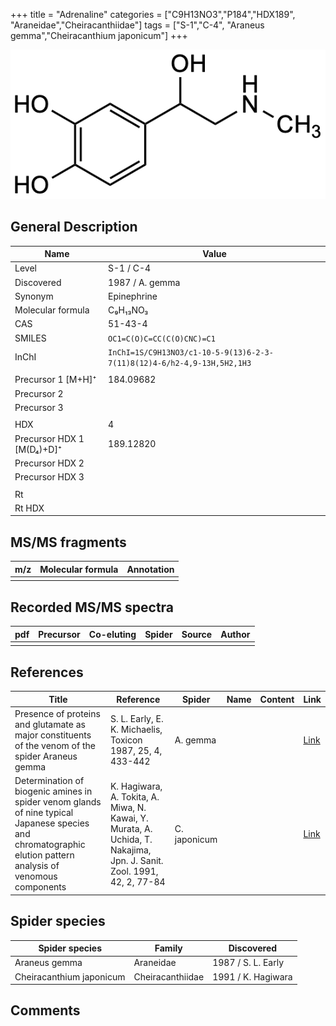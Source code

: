 +++
title = "Adrenaline"
categories = ["C9H13NO3","P184","HDX189",
"Araneidae","Cheiracanthiidae"]
tags = ["S-1","C-4",
"Araneus gemma","Cheiracanthium japonicum"]
+++

![](/img/Adrenaline.png)

## General Description

| Name                      | Value           |
|---------------------------|-----------------|
| Level                     | S-1 / C-4               |
| Discovered                | 1987 / A. gemma |
| Synonym                   | Epinephrine     |
| Molecular formula         | C₉H₁₃NO₃        |
| CAS                       | 51-43-4         |
| SMILES | `OC1=C(O)C=CC(C(O)CNC)=C1`  |
| InChI  | `InChI=1S/C9H13NO3/c1-10-5-9(13)6-2-3-7(11)8(12)4-6/h2-4,9-13H,5H2,1H3`  |
|                           |                 |
| Precursor 1 [M+H]⁺        | 184.09682       |
| Precursor 2               |                 |
| Precursor 3               |                 |
|                           |                 |
| HDX                       | 4               |
| Precursor HDX 1 [M(D₄)+D]⁺ | 189.12820      |
| Precursor HDX 2           |                 |
| Precursor HDX 3           |                 |
|                           |                 |
| Rt                        |                 |
| Rt HDX                    |                 |

## MS/MS fragments

| m/z | Molecular formula | Annotation |
|-----|-------------------|------------|
|     |                   |            |

## Recorded MS/MS spectra

| pdf | Precursor | Co-eluting | Spider | Source | Author |
|-----|-----------|------------|--------|--------|--------|
|     |           |            |        |        |        |

## References

| Title                                                                                                                                                        | Reference                                                                                                             | Spider       | Name | Content | Link                                         |
|--------------------------------------------------------------------------------------------------------------------------------------------------------------|-----------------------------------------------------------------------------------------------------------------------|--------------|------|---------|----------------------------------------------|
| Presence of proteins and glutamate as major constituents of the venom of the spider Araneus gemma                                                            | S. L. Early, E. K. Michaelis, Toxicon 1987, 25, 4, 433-442                                                            | A. gemma     |      |         | [Link](https://doi.org/10.1016/0041-0101(87)90077-8) |
| Determination of biogenic amines in spider venom glands of nine typical Japanese species and chromatographic elution pattern analysis of venomous components | K. Hagiwara, A. Tokita, A. Miwa, N. Kawai, Y. Murata, A. Uchida, T. Nakajima, Jpn. J. Sanit. Zool. 1991, 42, 2, 77-84 | C. japonicum |      |         | [Link](https://doi.org/10.7601/mez.42.77)            |

## Spider species

| Spider species           | Family           | Discovered         |
|--------------------------|------------------|--------------------|
| Araneus gemma            | Araneidae        | 1987 / S. L. Early |
| Cheiracanthium japonicum | Cheiracanthiidae | 1991 / K. Hagiwara |

## Comments